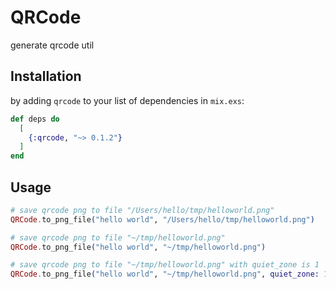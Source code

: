 # QRCode

generate qrcode util

## Installation

by adding `qrcode` to your list of dependencies in `mix.exs`:

```elixir
def deps do
  [
    {:qrcode, "~> 0.1.2"}
  ]
end
```

## Usage

```elixir
# save qrcode png to file "/Users/hello/tmp/helloworld.png"
QRCode.to_png_file("hello world", "/Users/hello/tmp/helloworld.png")

# save qrcode png to file "~/tmp/helloworld.png"
QRCode.to_png_file("hello world", "~/tmp/helloworld.png")

# save qrcode png to file "~/tmp/helloworld.png" with quiet_zone is 1
QRCode.to_png_file("hello world", "~/tmp/helloworld.png", quiet_zone: 1)
```
